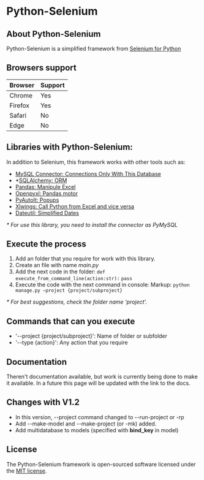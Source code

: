 # Python-Selenium

## About Python-Selenium

Python-Selenium is a simplified framework from [Selenium for Python](https://selenium-python.readthedocs.io/installation.html)

## Browsers support
Browser  | Support
-------- | -------------
Chrome   | Yes
Firefox  | Yes
Safari   | No
Edge     | No

## Libraries with Python-Selenium:
In addition to Selenium, this framework works with other tools such as:
- [MySQL Connector: Connections Only With This Database](https://pypi.org/project/mysql-connector-python/)
- *[SQLAlchemy: ORM](https://www.sqlalchemy.org/)
- [Pandas: Manipule Excel](https://pandas.pydata.org/)
- [Openpyxl: Pandas motor](https://openpyxl.readthedocs.io/en/stable/)
- [PyAutoIt: Popups](https://github.com/jacexh/pyautoit)
- [Xlwings: Call Python from Excel and vice versa](https://docs.xlwings.org/en/latest/)
- [Dateutil: Simplified Dates](https://dateutil.readthedocs.io/en/stable/)

_* For use this library, you need to install the connector as PyMySQL_

## Execute the process
1. Add an folder that you require for work with this library.
2. Create an file with name _main.py_
3. Add the next code in the folder:
    `def execute_from_command_line(action:str):`
    `pass`
4. Execute the code with the next command in console:
    Markup: `python manage.py –project {project/subproject}`

_* For best suggestions, check the folder name 'project'._

## Commands that can you execute
- '--project {project/subproject}': Name of folder or subfolder
- '--type {action}': Any action that you require

## Documentation
Theren't documentation available, but work is currently being done to make it available.
In a future this page will be updated with the link to the docs. 

## Changes with V1.2
- In this version, --project command changed to --run-project or -rp
- Add --make-model and --make-project (or -mk) added.
- Add multidatabase to models (specified with __bind_key__ in model)

## License
The Python-Selenium framework is open-sourced software licensed under the [MIT license](https://opensource.org/licenses/MIT).